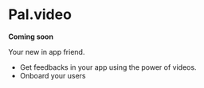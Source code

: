# Pal.video
**Coming soon**

Your new in app friend.

- Get feedbacks in your app using the power of videos.
- Onboard your users